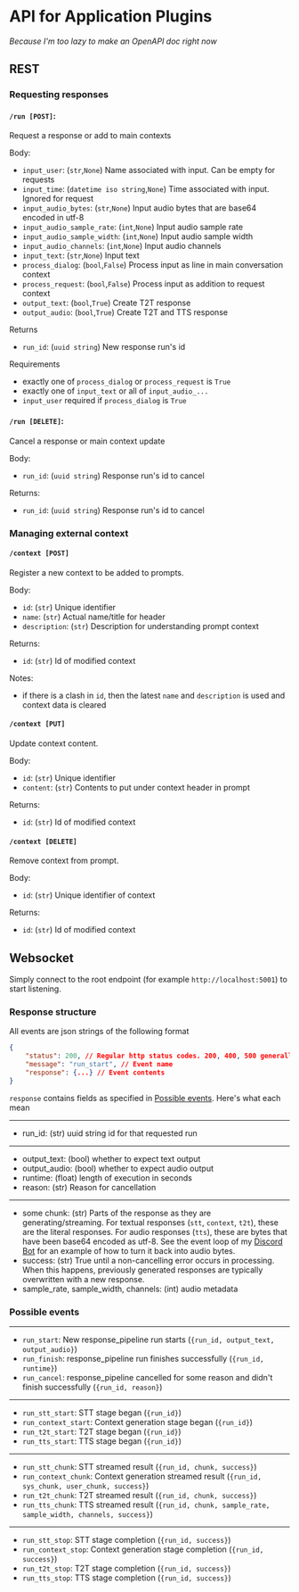 # API for Application Plugins
_Because I'm too lazy to make an OpenAPI doc right now_

## REST

### Requesting responses

#### `/run [POST]`:

Request a response or add to main contexts

Body:
- `input_user`: (`str`,`None`) Name associated with input. Can be empty for requests
- `input_time`: (`datetime iso string`,`None`) Time associated with input. Ignored for request
- `input_audio_bytes`: (`str`,`None`) Input audio bytes that are base64 encoded in utf-8
- `input_audio_sample_rate`: (`int`,`None`) Input audio sample rate
- `input_audio_sample_width`: (`int`,`None`) Input audio sample width
- `input_audio_channels`: (`int`,`None`) Input audio channels
- `input_text`: (`str`,`None`) Input text
- `process_dialog`: (`bool`,`False`) Process input as line in main conversation context
- `process_request`: (`bool`,`False`) Process input as addition to request context
- `output_text`: (`bool`,`True`) Create T2T response
- `output_audio`: (`bool`,`True`) Create T2T and TTS response

Returns
- `run_id`: (`uuid string`) New response run's id

Requirements
- exactly one of `process_dialog` or `process_request` is `True`
- exactly one of `input_text` or all of `input_audio_...`
- `input_user` required if `process_dialog` is `True` 

#### `/run [DELETE]`:

Cancel a response or main context update

Body:
- `run_id`: (`uuid string`) Response run's id to cancel

Returns:
- `run_id`: (`uuid string`) Response run's id to cancel

### Managing external context

#### `/context [POST]`

Register a new context to be added to prompts.

Body:
- `id`: (`str`) Unique identifier
- `name`: (`str`) Actual name/title for header
- `description`: (`str`) Description for understanding prompt context

Returns:
- `id`: (`str`) Id of modified context

Notes:
- if there is a clash in `id`, then the latest `name` and `description` is used and context data is cleared

#### `/context [PUT]`

Update context content.

Body:
- `id`: (`str`) Unique identifier
- `content`: (`str`) Contents to put under context header in prompt

Returns:
- `id`: (`str`) Id of modified context

#### `/context [DELETE]`

Remove context from prompt.

Body:
- `id`: (`str`) Unique identifier of context

Returns:
- `id`: (`str`) Id of modified context

## Websocket

Simply connect to the root endpoint (for example `http://localhost:5001`) to start listening.

### Response structure

All events are json strings of the following format
```json
{
    "status": 200, // Regular http status codes. 200, 400, 500 generally sent
    "message": "run_start", // Event name
    "response": {...} // Event contents
}
```

`response` contains fields as specified in [Possible events](#possible-events). Here's what each mean

<hr/>

- run_id: (str) uuid string id for that requested run

<hr/>

- output_text: (bool) whether to expect text output
- output_audio: (bool) whether to expect audio output
- runtime: (float) length of execution in seconds
- reason: (str) Reason for cancellation

<hr/>

- some chunk: (str) Parts of the response as they are generating/streaming. For textual responses (`stt`, `context`, `t2t`), these are the literal responses. For audio responses (`tts`), these are bytes that have been base64 encoded as utf-8. See the event loop of my [Discord Bot](https://github.com/limitcantcode/app-jaison-discord-lcc) for an example of how to turn it back into audio bytes.
- success: (str) True until a non-cancelling error occurs in processing. When this happens, previously generated responses are typically overwritten with a new response.
- sample_rate, sample_width, channels: (int) audio metadata


### Possible events

<hr/>

- `run_start`: New response_pipeline run starts (`{run_id, output_text, output_audio}`)
- `run_finish`: response_pipeline run finishes successfully (`{run_id, runtime}`)
- `run_cancel`: response_pipeline cancelled for some reason and didn't finish successfully (`{run_id, reason}`)

<hr/>

- `run_stt_start`: STT stage began (`{run_id}`)
- `run_context_start`: Context generation stage began (`{run_id}`)
- `run_t2t_start`: T2T stage began (`{run_id}`)
- `run_tts_start`: TTS stage began (`{run_id}`)

<hr/>

- `run_stt_chunk`: STT streamed result (`{run_id, chunk, success}`)
- `run_context_chunk`: Context generation streamed result (`{run_id, sys_chunk, user_chunk, success}`)
- `run_t2t_chunk`: T2T streamed result (`{run_id, chunk, success}`)
- `run_tts_chunk`: TTS streamed result (`{run_id, chunk, sample_rate, sample_width, channels, success}`)

<hr/>

- `run_stt_stop`: STT stage completion (`{run_id, success}`)
- `run_context_stop`: Context generation stage completion (`{run_id, success}`)
- `run_t2t_stop`: T2T stage completion (`{run_id, success}`)
- `run_tts_stop`: TTS stage completion (`{run_id, success}`)